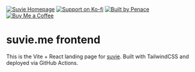 [![Suvie Homepage](https://img.shields.io/badge/Visit-suvie.me-orange?style=for-the-badge)](https://suvie.me)
[![Support on Ko-fi](https://img.shields.io/badge/Support-Ko--fi-ff2d84?style=for-the-badge&logo=ko-fi&logoColor=white)](https://ko-fi.com/penace)
[![Built by Penace](https://img.shields.io/badge/Built%20by-Penace-4e5fff?style=for-the-badge)](https://penace.org)
[![Buy Me a Coffee](https://img.shields.io/badge/Buy%20Me%20a%20Coffee-FFDD00?style=for-the-badge&logo=buy-me-a-coffee&logoColor=black)](https://buymeacoffee.com/penace)

# suvie.me frontend
This is the Vite + React landing page for [suvie](https://suvie.me).
Built with TailwindCSS and deployed via GitHub Actions.